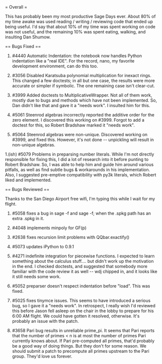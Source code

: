 = Overall =

This has probably been my most productive Sage Days ever.  About 80% of my time awake was used reading / writing / reviewing code that ended up being useful.  I'd say that about 10% of my time was spent working on code was not useful, and the remaining 10% was spent eating, walking, and insulting Dan Shumow.

== Bugs Fixed ==

 1. #4440 Automatic Indentation: the notebook now handles Python indentation like a "real IDE".  For the record, nano, my favorite development environment, can do this too.

 1. #3056 Disabled Karatsuba polynomial multiplication for inexact rings.  This changed a few doctests; in all but one case, the results were more accurate or simpler if symbolic.  The one remaining case isn't clear-cut.

 1. #3999 Added doctests to MultiplicativeWrapper.  Not all of them work, mostly due to bugs and methods which have not been implemented.  So, Dan didn't like that and gave it a "needs work".  I insulted him for this.

 1. #5061 Steenrod algebras incorrectly reported the additive order for the zero element.  I discovered this working on #3999.  Forgot to add a doctest for this, so Robert Bradshaw marked it "needs work".

 1. #5064 Steenrod algebras were non-unique.  Discovered working on #3999, and fixed this.  However, it's not done -- unpickling will result in non-unique algebras.

 1.(ish) #5079 Problems in preparsing number literals.  While I'm not directly responsible for fixing this, I did a lot of research into it before punting to Robert Bradshaw.  So, I was able to help him and guide him around various pitfalls, as well as find subtle bugs & workarounds in his implementation.  Also, I suggested pre-emptive compatibility with py3k literals, which Robert liked and implemented.

== Bugs Reviewed ==

Thanks to the San Diego Airport free wifi, I'm typing this while I wait for my flight.

 1. #5058 fixes a bug in sage -f and sage -f; when the .spkg path has an extra .spkg in it.

 1. #4048 implements minpoly for GF(p)

 1. #2638 fixes recursion limit problems with QQbar.exactify()

 1. #5073 updates iPython to 0.9.1

 1. #4271 indefinite integration for piecewise functions.  I expected to learn something about the calculus stuff.... but didn't work up the motivation in the end.  I checked doctests, and suggested that somebody more familiar with the code review it as well -- wdj chipped in, and it looks like it still needs some work.

 1. #5052 preparser doesn't respect indentation before "load".  This was fixed.

 1. #5025 fixes tinymce issues.  This seems to have introduced a serious bug, so I gave it a "needs work".  In retrospect, I really wish I'd reviewed this before Jason fell asleep on the chair in the lobby to prepare for his 6:00 AM flight.  We could have gotten it resolved, otherwise.  It's probably an issue with the patch.

 1. #3658 Pari bug results in unreliable prime_pi.  It seems that Pari reports that the number of primes < n is at most the number of primes Pari currently knows about.  If Pari pre-computed all primes, that'd probably be a good way of doing things.  But they don't for some reason.  We should submit a patch to precompute all primes upstream to the Pari group.  They'd love us forever.
